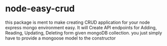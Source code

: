 # node-easy-crud

this package is ment to make creating CRUD application for your node express mongo environment easy.
It will Create API endpoints for Adding, Reading, Updating, Deleting form given mongoDB collection. you just simply have to provide a mongoose model to the constructor
